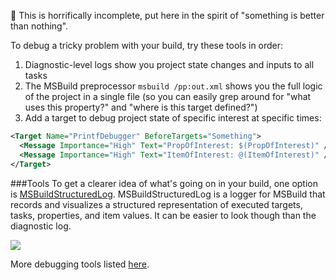 📝 This is horrifically incomplete, put here in the spirit of "something is better than nothing".

To debug a tricky problem with your build, try these tools in order:

1. Diagnostic-level logs show you project state changes and inputs to all tasks
1. The MSBuild preprocessor `msbuild /pp:out.xml` shows you the full logic of the project in a single file (so you can easily grep around for "what uses this property?" and "where is this target defined?")
1. Add a target to debug project state of specific interest at specific times:
```xml
<Target Name="PrintfDebugger" BeforeTargets="Something">
  <Message Importance="High" Text="PropOfInterest: $(PropOfInterest)" />
  <Message Importance="High" Text="ItemOfInterest: @(ItemOfInterest)" />
</Target>
```

###Tools
To get a clearer idea of what's going on in your build, one option is [MSBuildStructuredLog](https://github.com/KirillOsenkov/MSBuildStructuredLog). MSBuildStructuredLog is a logger for MSBuild that records and visualizes a structured representation of executed targets, tasks, properties, and item values. It can be easier to look though than the diagnostic log.

![](https://github.com/KirillOsenkov/MSBuildStructuredLog/blob/master/docs/Screenshot1.png) 

More debugging tools listed [here](https://github.com/KirillOsenkov/MSBuildStructuredLog/wiki/MSBuild-Resources#tools).